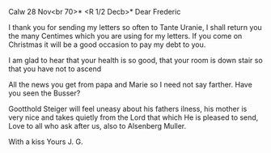  Calw 28 Nov<br 70>*
 <R 1/2 Decb>*
Dear Frederic

I thank you for sending my letters so often to Tante Uranie, I shall return you the many Centimes which you are using for my letters. If you come on Christmas it will be a good occasion to pay my debt to you.

I am glad to hear that your health is so good, that your room is down stair so that you have not to ascend

All the news you get from papa and Marie so I need not say farther. Have you seen the Busser?

Gootthold Steiger will feel uneasy about his fathers ilness, his mother is very nice and takes quietly from the Lord that which He is pleased to send, Love to all who ask after us, also to Alsenberg Muller.

 With a kiss
 Yours J. G.
